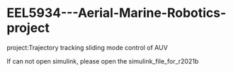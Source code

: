 # EEL5934---Aerial-Marine-Robotics-project

project:Trajectory tracking  sliding mode control of  AUV

If can not open simulink, please open the simulink_file_for_r2021b


